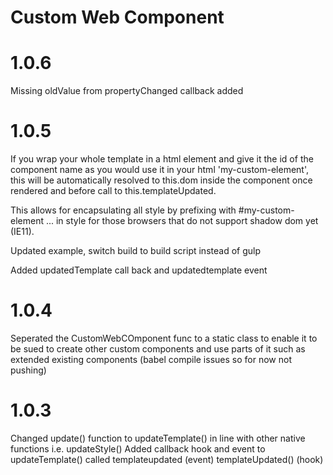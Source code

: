 Custom Web Component
=======================

# 1.0.6

Missing oldValue from propertyChanged callback added

# 1.0.5

If you wrap your whole template in a html element and give it the id of the component name as you would use it in your html 'my-custom-element', this will be automatically resolved to this.dom inside the component once rendered and before call to this.templateUpdated.

This allows for encapsulating all style by prefixing with #my-custom-element ... in style for those browsers that do not support shadow dom yet (IE11).

Updated example, switch build to build script instead of gulp

Added updatedTemplate call back and updatedtemplate event

# 1.0.4

Seperated the CustomWebCOmponent func to a static class to enable it to be sued to create other custom components
and use parts of it such as extended existing components (babel compile issues so for now not pushing)

# 1.0.3

Changed update() function to updateTemplate() in line with other native functions i.e. updateStyle()
Added callback hook and event to updateTemplate() called templateupdated (event) templateUpdated() (hook)